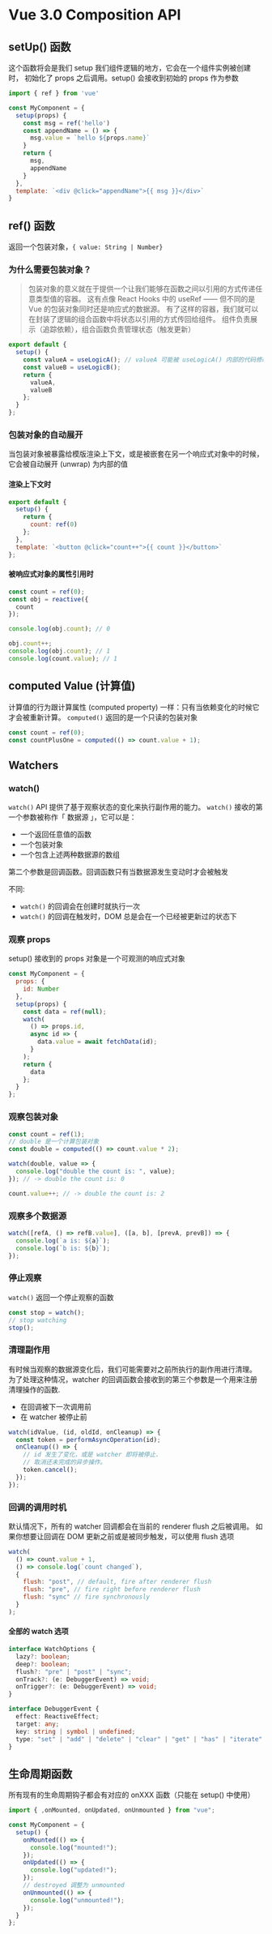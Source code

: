 # Vue 3.0 Composition API

## setUp() 函数

这个函数将会是我们 setup 我们组件逻辑的地方，它会在一个组件实例被创建时，
初始化了 props 之后调用。setup() 会接收到初始的 props 作为参数

```javascript
import { ref } from 'vue'

const MyComponent = {
  setup(props) {
    const msg = ref('hello')
    const appendName = () => {
      msg.value = `hello ${props.name}`
    }
    return {
      msg,
      appendName
    }
  },
  template: `<div @click="appendName">{{ msg }}</div>`
}
```

## ref() 函数

返回一个包装对象，`{ value: String | Number}`

### 为什么需要包装对象？

> 包装对象的意义就在于提供一个让我们能够在函数之间以引用的方式传递任意类型值的容器。
> 这有点像 React Hooks 中的 useRef —— 但不同的是 Vue 的包装对象同时还是响应式的数据源。
> 有了这样的容器，我们就可以在封装了逻辑的组合函数中将状态以引用的方式传回给组件。
> 组件负责展示（追踪依赖），组合函数负责管理状态（触发更新）

```javascript
export default {
  setup() {
    const valueA = useLogicA(); // valueA 可能被 useLogicA() 内部的代码修改从而触发更新
    const valueB = useLogicB();
    return {
      valueA,
      valueB
    };
  }
};
```

### 包装对象的自动展开

当包装对象被暴露给模版渲染上下文，或是被嵌套在另一个响应式对象中的时候，
它会被自动展开 (unwrap) 为内部的值

#### 渲染上下文时

```javascript
export default {
  setup() {
    return {
      count: ref(0)
    };
  },
  template: `<button @click="count++">{{ count }}</button>`
};
```

#### 被响应式对象的属性引用时

```javascript
const count = ref(0);
const obj = reactive({
  count
});

console.log(obj.count); // 0

obj.count++;
console.log(obj.count); // 1
console.log(count.value); // 1
```

## computed Value (计算值)

计算值的行为跟计算属性 (computed property) 一样：只有当依赖变化的时候它才会被重新计算。
`computed()` 返回的是一个只读的包装对象

```javascript
const count = ref(0);
const countPlusOne = computed(() => count.value + 1);
```

## Watchers

### watch()

`watch()` API 提供了基于观察状态的变化来执行副作用的能力。
`watch()` 接收的第一个参数被称作「 数据源 」，它可以是：

- 一个返回任意值的函数
- 一个包装对象
- 一个包含上述两种数据源的数组

第二个参数是回调函数。回调函数只有当数据源发生变动时才会被触发

不同:

- `watch()` 的回调会在创建时就执行一次
- `watch()` 的回调在触发时，DOM 总是会在一个已经被更新过的状态下

### 观察 props

setup() 接收到的 props 对象是一个可观测的响应式对象

```javascript
const MyComponent = {
  props: {
    id: Number
  },
  setup(props) {
    const data = ref(null);
    watch(
      () => props.id,
      async id => {
        data.value = await fetchData(id);
      }
    );
    return {
      data
    };
  }
};
```

### 观察包装对象

```javascript
const count = ref(1);
// double 是一个计算包装对象
const double = computed(() => count.value * 2);

watch(double, value => {
  console.log("double the count is: ", value);
}); // -> double the count is: 0

count.value++; // -> double the count is: 2
```

### 观察多个数据源

```javascript
watch([refA, () => refB.value], ([a, b], [prevA, prevB]) => {
  console.log(`a is: ${a}`);
  console.log(`b is: ${b}`);
});
```

### 停止观察

`watch()` 返回一个停止观察的函数

```javascript
const stop = watch();
// stop watching
stop();
```

### 清理副作用

有时候当观察的数据源变化后，我们可能需要对之前所执行的副作用进行清理。
为了处理这种情况，watcher 的回调函数会接收到的第三个参数是一个用来注册清理操作的函数.

- 在回调被下一次调用前
- 在 watcher 被停止前

```javascript
watch(idValue, (id, oldId, onCleanup) => {
  const token = performAsyncOperation(id);
  onCleanup(() => {
    // id 发生了变化，或是 watcher 即将被停止.
    // 取消还未完成的异步操作。
    token.cancel();
  });
});
```

### 回调的调用时机

默认情况下，所有的 watcher 回调都会在当前的 renderer flush 之后被调用。
如果你想要让回调在 DOM 更新之前或是被同步触发，可以使用 flush 选项

```javascript
watch(
  () => count.value + 1,
  () => console.log(`count changed`),
  {
    flush: "post", // default, fire after renderer flush
    flush: "pre", // fire right before renderer flush
    flush: "sync" // fire synchronously
  }
);
```

#### 全部的 watch 选项

```typescript
interface WatchOptions {
  lazy?: boolean;
  deep?: boolean;
  flush?: "pre" | "post" | "sync";
  onTrack?: (e: DebuggerEvent) => void;
  onTrigger?: (e: DebuggerEvent) => void;
}

interface DebuggerEvent {
  effect: ReactiveEffect;
  target: any;
  key: string | symbol | undefined;
  type: "set" | "add" | "delete" | "clear" | "get" | "has" | "iterate";
}
```

## 生命周期函数

所有现有的生命周期钩子都会有对应的 onXXX 函数（只能在 setup() 中使用）

```javascript
import { ,onMounted, onUpdated, onUnmounted } from "vue";

const MyComponent = {
  setup() {
    onMounted(() => {
      console.log("mounted!");
    });
    onUpdated(() => {
      console.log("updated!");
    });
    // destroyed 调整为 unmounted
    onUnmounted(() => {
      console.log("unmounted!");
    });
  }
};
```
